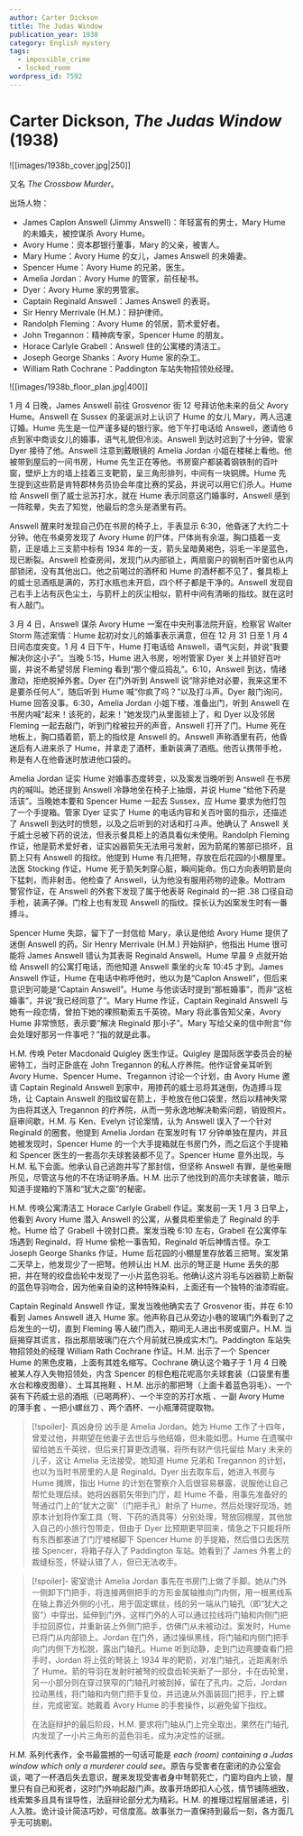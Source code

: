 ```yaml
---
author: Carter Dickson
title: The Judas Window
publication_year: 1938
category: English mystery
tags:
  - impossible_crime
  - locked_room
wordpress_id: 7592
---
```


# Carter Dickson, <i>The Judas Window</i> (1938)

![[images/1938b_cover.jpg|250]]

又名 <i>The Crossbow Murder</i>。

出场人物：
- James Caplon Answell (Jimmy Answell)：年轻富有的男士，Mary Hume 的未婚夫，被控谋杀 Avory Hume。
- Avory Hume：资本郡银行董事，Mary 的父亲，被害人。
- Mary Hume：Avory Hume 的女儿，James Answell 的未婚妻。
- Spencer Hume：Avory Hume 的兄弟，医生。
- Amelia Jordan：Avory Hume 的管家，前任秘书。
- Dyer：Avory Hume 家的男管家。
- Captain Reginald Answell：James Answell 的表哥。
- Sir Henry Merrivale (H.M.)：辩护律师。
- Randolph Fleming：Avory Hume 的邻居，箭术爱好者。
- John Tregannon：精神病专家，Spencer Hume 的朋友。
- Horace Carlyle Grabell：Answell 住的公寓楼的清洁工。
- Joseph George Shanks：Avory Hume 家的杂工。
- William Rath Cochrane：Paddington 车站失物招领处经理。

![[images/1938b_floor_plan.jpg|400]]

1 月 4 日晚，James Answell 前往 Grosvenor 街 12 号拜访他未来的岳父 Avory Hume。Answell 在 Sussex 的圣诞派对上认识了 Hume 的女儿 Mary，两人迅速订婚。Hume 先生是一位严谨多疑的银行家。他下午打电话给 Answell，邀请他 6 点到家中商谈女儿的婚事，语气礼貌但冷淡。Answell 到达时迟到了十分钟，管家 Dyer 接待了他。Answell 注意到戴眼镜的 Amelia Jordan 小姐在楼梯上看他。他被带到屋后的一间书房，Hume 先生正在等他。书房窗户都装着钢铁制的百叶窗，壁炉上方的墙上挂着三支靶箭，呈三角形排列，中间有一块铜牌。Hume 先生提到这些箭是肯特郡林务员协会年度比赛的奖品，并说可以用它们杀人。Hume 给 Answell 倒了威士忌苏打水，就在 Hume 表示同意这门婚事时，Answell 感到一阵眩晕，失去了知觉，他最后的念头是酒里有药。

Answell 醒来时发现自己仍在书房的椅子上，手表显示 6:30，他昏迷了大约二十分钟。他在书桌旁发现了 Avory Hume 的尸体，尸体尚有余温，胸口插着一支箭，正是墙上三支箭中标有 1934 年的一支，箭头呈暗黄褐色，羽毛一半是蓝色，现已断裂。Answell 检查房间，发现门从内部锁上，两扇窗户的钢制百叶窗也从内部锁闭，没有其他出口。他之前喝过的酒杯和 Hume 的酒杯都不见了，餐具柜上的威士忌酒瓶是满的，苏打水瓶也未开启，四个杯子都是干净的。Answell 发现自己右手上沾有灰色尘土，与箭杆上的灰尘相似，箭杆中间有清晰的指纹。就在这时有人敲门。

3 月 4 日，Answell 谋杀 Avory Hume 一案在中央刑事法院开庭，检察官 Walter Storm 陈述案情：Hume 起初对女儿的婚事表示满意，但在 12 月 31 日至 1 月 4 日间态度突变。1 月 4 日下午，Hume 打电话给 Answell，语气尖刻，并说“我要解决你这小子”。当晚 5:15，Hume 进入书房，吩咐管家 Dyer 关上并锁好百叶窗，并说不希望邻居 Fleming 看到“那个傻瓜捣乱”。6:10，Answell 到达，情绪激动，拒绝脱掉外套。Dyer 在门外听到 Answell 说“除非绝对必要，我来这里不是要杀任何人”，随后听到 Hume 喊“你疯了吗？”以及打斗声。Dyer 敲门询问，Hume 回答没事。6:30，Amelia Jordan 小姐下楼，准备出门，听到 Answell 在书房内喊“起来！该死的，起来！”她发现门从里面锁上了，和 Dyer 以及邻居 Fleming 一起去敲门，听到门栓被拉开的声音，Answell 打开了门。Hume 死在地板上，胸口插着箭，箭上的指纹是 Answell 的。Answell 声称酒里有药，他昏迷后有人进来杀了 Hume，并拿走了酒杯，重新装满了酒瓶。他否认携带手枪，称是有人在他昏迷时放进他口袋的。

Amelia Jordan 证实 Hume 对婚事态度转变，以及案发当晚听到 Answell 在书房内的喊叫。她还提到 Answell 冷静地坐在椅子上抽烟，并说 Hume “给他下药是活该”。当晚她本要和 Spencer Hume 一起去 Sussex，应 Hume 要求为他打包了一个手提箱。管家 Dyer 证实了 Hume 的电话内容和关百叶窗的指示，还描述了 Answell 到达时的愤怒，以及之后听到的对话和打斗声。他确认了 Answell 关于威士忌被下药的说法，但表示餐具柜上的酒具看似未使用。Randolph Fleming 作证，他是箭术爱好者，证实凶器箭矢无法用弓发射，因为箭尾的筈部已损坏，且箭上只有 Answell 的指纹。他提到 Hume 有几把弩，存放在后花园的小棚屋里。法医 Stocking 作证，Hume 死于箭矢刺穿心脏，瞬间毙命。伤口方向表明箭是向下猛刺，而非射击。他检查了 Answell，认为他没有服用药物的迹象。Mottram 警官作证，在 Answell 的外套下发现了属于他表哥 Reginald 的一把 .38 口径自动手枪，装满子弹。门栓上也有发现 Answell 的指纹。探长认为凶案发生时有一番搏斗。

Spencer Hume 失踪，留下了一封信给 Mary，承认是他给 Avory Hume 提供了迷倒 Answell 的药。Sir Henry Merrivale (H.M.) 开始辩护，他指出 Hume 很可能将 James Answell 错认为其表哥 Reginald Answell。Hume 早晨 9 点就开始给 Answell 的公寓打电话，而他知道 Answell 乘坐的火车 10:45 才到。James Answell 作证，Hume 在电话中称呼他时，他以为是“Caplon Answell”，但后来意识到可能是“Captain Answell”。Hume 与他谈话时提到“那桩婚事”，而非“这桩婚事”，并说“我已经同意了”。Mary Hume 作证，Captain Reginald Answell 与她有一段恋情，曾拍下她的裸照勒索五千英镑。Mary 将此事告知父亲，Avory Hume 非常愤怒，表示要“解决 Reginald 那小子”。Mary 写给父亲的信中附言“你会处理好那另一件事吧？”指的就是此事。

H.M. 传唤 Peter Macdonald Quigley 医生作证。Quigley 是国际医学委员会的秘密特工，当时正卧底在 John Tregannon 的私人疗养院。他作证曾亲耳听到 Avory Hume、Spencer Hume、Tregannon 讨论一个计划，由 Avory Hume 邀请 Captain Reginald Answell 到家中，用掺药的威士忌将其迷倒，伪造搏斗现场，让 Captain Answell 的指纹留在箭上，手枪放在他口袋里，然后以精神失常为由将其送入 Tregannon 的疗养院，从而一劳永逸地解决勒索问题，销毁照片。庭审间歇，H.M. 与 Ken、Evelyn 讨论案情，认为 Answell 误入了一个针对 Reginald 的圈套。他提到 Amelia Jordan 在案发时有 17 分钟单独在屋内，并且她被发现时，Spencer Hume 的一个大手提箱就在书房门外，而之后这个手提箱和 Spencer 医生的一套高尔夫球套装都不见了。Spencer Hume 意外出现，与 H.M. 私下会面。他承认自己逃跑并写了那封信，但坚称 Answell 有罪，是他亲眼所见，尽管这与他的不在场证明矛盾。H.M. 出示了他找到的高尔夫球套装，暗示知道手提箱的下落和“犹大之窗”的秘密。

H.M. 传唤公寓清洁工 Horace Carlyle Grabell 作证。案发前一天 1 月 3 日早上，他看到 Avory Hume 潜入 Answell 的公寓，从餐具柜里偷走了 Reginald 的手枪。Hume 给了 Grabell 十镑封口费。案发当晚 6:10 左右，Grabell 在公寓停车场遇到 Reginald，将 Hume 偷枪一事告知，Reginald 听后神情古怪。杂工 Joseph George Shanks 作证，Hume 后花园的小棚屋里存放着三把弩。案发第二天早上，他发现少了一把弩。他辨认出 H.M. 出示的弩正是 Hume 丢失的那把，并在弩的绞盘齿轮中发现了一小片蓝色羽毛。他确认这片羽毛与凶器箭上断裂的蓝色导羽吻合，因为他亲自染的这种特殊染料，上面还有一个独特的油漆瑕疵。

Captain Reginald Answell 作证，案发当晚他确实去了 Grosvenor 街，并在 6:10 看到 James Answell 进入 Hume 家。他声称自己从旁边小巷的玻璃门外看到了之后发生的一切，直到 Fleming 等人破门而入，期间无人进出书房或窗户。H.M. 当庭揭穿其谎言，指出那扇玻璃门在六个月前就已换成实木门。Paddington 车站失物招领处的经理 William Rath Cochrane 作证。H.M. 出示了一个 Spencer Hume 的黑色皮箱，上面有其姓名缩写。Cochrane 确认这个箱子于 1 月 4 日晚被某人存入失物招领处，内含 Spencer 的棕色粗花呢高尔夫球套装（口袋里有墨水台和橡皮图章）、土耳其拖鞋 、H.M. 出示的那把弩（上面卡着蓝色羽毛）、一个装有下药威士忌的酒瓶（已喝两杯）、一个半空的苏打水瓶 、一副 Avory Hume 的薄手套 、一把小螺丝刀 、两个酒杯、一小瓶薄荷提取物。

> [!spoiler]- 真凶身份
> 凶手是 Amelia Jordan。她为 Hume 工作了十四年，曾爱过他，并期望在他妻子去世后与他结婚，但未能如愿。Hume 在遗嘱中留给她五千英镑，但后来打算更改遗嘱，将所有财产信托留给 Mary 未来的儿子，这让 Amelia 无法接受。她知道 Hume 兄弟和 Tregannon 的计划，也以为当时书房里的人是 Reginald。Dyer 出去取车后，她进入书房与 Hume 摊牌，指出 Hume 的计划在警察介入后很容易暴露，说服他让自己帮忙处理后续。她将凶器箭矢带到门厅，趁 Hume 不备，用事先准备好的弩通过门上的“犹大之窗”（门把手孔）射杀了 Hume，然后处理好现场。她原本计划将作案工具（弩、下药的酒具等）分别处理，弩放回棚屋，其他放入自己的小旅行包带走，但由于 Dyer 比预期更早回来，情急之下只能将所有东西都塞进了门厅楼梯脚下 Spencer Hume 的手提箱，然后借口去医院接 Spencer，将箱子存入了 Paddington 车站。她看到了 James 外套上的裁缝标签，怀疑认错了人，但已无法收手。

> [!spoiler]- 密室诡计
> Amelia Jordan 事先在书房门上做了手脚。她从门外一侧卸下门把手，将连接两侧把手的方形金属轴推向门内侧，用一根黑线系在轴上靠近外侧的小孔，用于固定螺丝，线的另一端从门轴孔（即“犹大之窗”）中穿出，延伸到门外，这样门外的人可以通过拉线将门轴和内侧门把手拉回原位，并重新装上外侧门把手，仿佛门从未被动过。案发时，Hume 已将门从内部锁上。Jordan 在门外，通过操纵黑线，将门轴和内侧门把手向门内侧下方松脱，露出门轴孔。Hume 听到动静，走到门边弯腰查看门把手时，Jordan 将上弦的弩装上 1934 年的靶箭，对准门轴孔，近距离射杀了 Hume。箭的导羽在发射时被弩的绞盘齿轮夹断了一部分，卡在齿轮里，另一小部分则在穿过狭窄的门轴孔时被刮掉，留在了孔内。之后，Jordan 拉动黑线，将门轴和内侧门把手复位，并迅速从外面装回门把手，拧上螺丝，完成密室。她戴着 Avory Hume 的手套操作，以避免留下指纹。
> 
> 在法庭辩护的最后阶段，H.M. 要求将门轴从门上完全取出，果然在门轴孔内发现了一小片三角形的蓝色羽毛，成为决定性的证据。

H.M. 系列代表作，全书最震撼的一句话可能是 <i>each (room) containing a Judas window which only a murderer could see</i>。原告与受害者在密闭的办公室会谈，喝了一杯酒后失去意识，醒来发现受害者身中弩箭死亡，门窗均自内上锁，屋里只有自己和死者，这时门外响起敲门声。故事开场即扣人心弦，情节铺陈细致，线索繁多且具有误导性，法庭辩论部分尤为精彩。H.M. 的推理过程层层递进，引人入胜。诡计设计简洁巧妙，可信度高。故事张力一直保持到最后一刻，各方面几乎无可挑剔。
